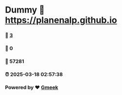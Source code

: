 # Dummy :link: https://planenalp.github.io 
### :page_facing_up: [3](https://planenalp.github.io/tag.html) 
### :speech_balloon: 0 
### :hibiscus: 57281 
### :alarm_clock: 2025-03-18 02:57:38 
### Powered by :heart: [Gmeek](https://github.com/Meekdai/Gmeek)
